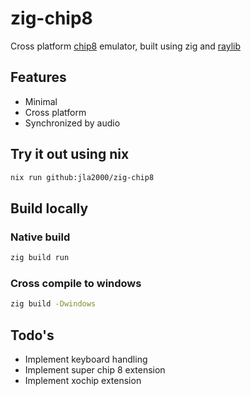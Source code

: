 # zig-chip8

Cross platform [chip8](https://en.wikipedia.org/wiki/CHIP-8) emulator, built using zig and [raylib](https://www.raylib.com/)

## Features

- Minimal
- Cross platform
- Synchronized by audio

## Try it out using nix

```bash
nix run github:jla2000/zig-chip8
```

## Build locally

### Native build

```bash
zig build run 
```

### Cross compile to windows

```bash
zig build -Dwindows
```

## Todo's

- Implement keyboard handling
- Implement super chip 8 extension
- Implement xochip extension
